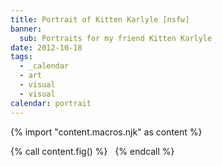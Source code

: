```yaml
---
title: Portrait of Kitten Karlyle [nsfw]
banner:
  sub: Portraits for my friend Kitten Karlyle
date: 2012-10-18
tags:
  - _calendar
  - art
  - visual
  - visual
calendar: portrait
---
```

{% import "content.macros.njk" as content %}

{% call content.fig() %}
<img src="{{ site.images }}portraits/Kitten-Icon.png" alt="" />
<img src="{{ site.images }}portraits/Kitten-Full.png" alt="" />
{% endcall %}
